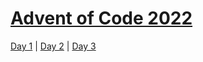 # [Advent of Code 2022](https://adventofcode.com/2022)

[Day 1][day01] | [Day 2][day02] | [Day 3][day03]

[day01]: ./days/day01/README.md
[day02]: ./days/day02/README.md
[day03]: ./days/day03/README.md

